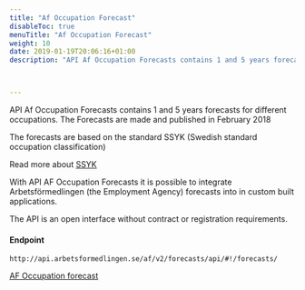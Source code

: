 ```yaml
---
title: "Af Occupation Forecast"
disableToc: true
menuTitle: "Af Occupation Forecast"
weight: 10
date: 2019-01-19T20:06:16+01:00
description: "API Af Occupation Forecasts contains 1 and 5 years forecasts for different occupations. The Forecasts are made and published in February 2018"



---
```


API Af Occupation Forecasts contains 1 and 5 years forecasts for different occupations. The Forecasts are made and published in February 2018

The forecasts are based on the standard SSYK (Swedish standard occupation classification)

Read more about [SSYK](http://www.scb.se/dokumentation/klassifikationer-och-standarder/standard-for-svensk-yrkesklassificering-ssyk/)

With API AF Occupation Forecasts it is possible to integrate Arbetsförmedlingen (the Employment Agency) forecasts into in custom built applications.

The API is an open interface without contract or registration requirements.



#### Endpoint

````
http://api.arbetsformedlingen.se/af/v2/forecasts/api/#!/forecasts/
````

[AF Occupation forecast ](http://api.arbetsformedlingen.se/af/v2/forecasts/api/#!/forecasts/)


